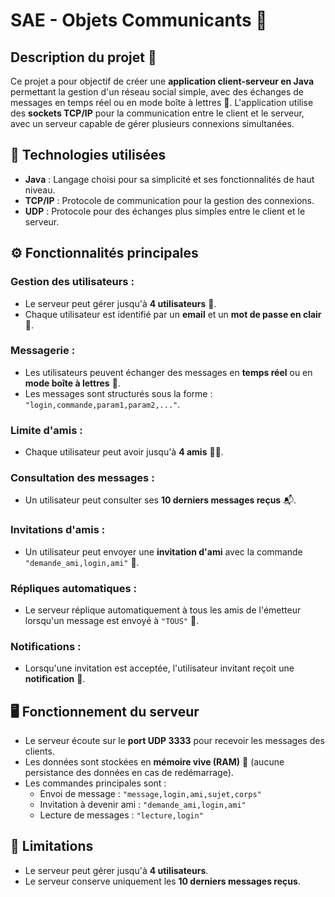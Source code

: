 # SAE - Objets Communicants 🚀

## Description du projet 📝

Ce projet a pour objectif de créer une **application client-serveur en Java** permettant la gestion d'un réseau social simple, avec des échanges de messages en temps réel ou en mode boîte à lettres 📩. L'application utilise des **sockets TCP/IP** pour la communication entre le client et le serveur, avec un serveur capable de gérer plusieurs connexions simultanées.

## 🔧 Technologies utilisées

- **Java** : Langage choisi pour sa simplicité et ses fonctionnalités de haut niveau.
- **TCP/IP** : Protocole de communication pour la gestion des connexions.
- **UDP** : Protocole pour des échanges plus simples entre le client et le serveur.

## ⚙️ Fonctionnalités principales

### **Gestion des utilisateurs :**
- Le serveur peut gérer jusqu'à **4 utilisateurs** 👥.
- Chaque utilisateur est identifié par un **email** et un **mot de passe en clair** 🔑.

### **Messagerie :**
- Les utilisateurs peuvent échanger des messages en **temps réel** ou en **mode boîte à lettres** 📨.
- Les messages sont structurés sous la forme : `"login,commande,param1,param2,..."`.

### **Limite d'amis :**
- Chaque utilisateur peut avoir jusqu'à **4 amis** 👯‍♂️.

### **Consultation des messages :**
- Un utilisateur peut consulter ses **10 derniers messages reçus** 📬.

### **Invitations d'amis :**
- Un utilisateur peut envoyer une **invitation d'ami** avec la commande `"demande_ami,login,ami"` 👋.

### **Répliques automatiques :**
- Le serveur réplique automatiquement à tous les amis de l'émetteur lorsqu'un message est envoyé à `"TOUS"` 📢.

### **Notifications :**
- Lorsqu'une invitation est acceptée, l'utilisateur invitant reçoit une **notification** 🎉.

## 🖥️ Fonctionnement du serveur

- Le serveur écoute sur le **port UDP 3333** pour recevoir les messages des clients.
- Les données sont stockées en **mémoire vive (RAM)** 💾 (aucune persistance des données en cas de redémarrage).
- Les commandes principales sont :
  - Envoi de message : `"message,login,ami,sujet,corps"`
  - Invitation à devenir ami : `"demande_ami,login,ami"`
  - Lecture de messages : `"lecture,login"`

## 🛑 Limitations

- Le serveur peut gérer jusqu'à **4 utilisateurs**.
- Le serveur conserve uniquement les **10 derniers messages reçus**.
